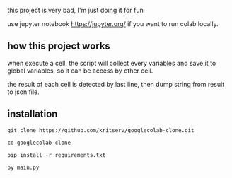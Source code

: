 this project is very bad, I'm just doing it for fun

use jupyter notebook https://jupyter.org/ if you want to run colab locally. 



## how this project works

when execute a cell, the script will collect every variables and save it to global variables, so it can be access by other cell.

the result of each cell is detected by last line, then dump string from result to json file.

## installation

```
git clone https://github.com/kritserv/googlecolab-clone.git
```

```
cd googlecolab-clone
```

```
pip install -r requirements.txt
```

```
py main.py
```
